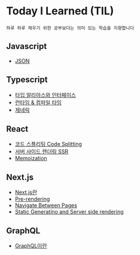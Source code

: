 # Today I Learned (TIL)
```
하루 하루 채우기 위한 공부보다는 의미 있는 학습을 지향합니다
```

## Javascript
- [JSON](https://github.com/shinwonse/TIL/blob/main/JavaScript/JSON.md)

## Typescript
- [타입 알리아스와 인터페이스](https://github.com/shinwonse/TIL/blob/main/TypeScript/%ED%83%80%EC%9E%85%20%EC%95%8C%EB%A6%AC%EC%95%84%EC%8A%A4%EC%99%80%20%EC%9D%B8%ED%84%B0%ED%8E%98%EC%9D%B4%EC%8A%A4.md)
- [런타임 & 컴파일 타임](https://github.com/shinwonse/TIL/blob/main/TypeScript/%EB%9F%B0%ED%83%80%EC%9E%84%20%26%20%EC%BB%B4%ED%8C%8C%EC%9D%BC%20%ED%83%80%EC%9E%84.md)
- [제네릭](https://github.com/shinwonse/TIL/blob/main/TypeScript/%EC%A0%9C%EB%84%A4%EB%A6%AD.md)

## React
- [코드 스플리팅 Code Splitting](https://github.com/shinwonse/TIL/blob/main/React/%EC%BD%94%EB%93%9C%20%EC%8A%A4%ED%94%8C%EB%A6%AC%ED%8C%85.md)
- [서버 사이드 렌더링 SSR](https://github.com/shinwonse/TIL/blob/main/React/%EC%84%9C%EB%B2%84%20%EC%82%AC%EC%9D%B4%EB%93%9C%20%EB%A0%8C%EB%8D%94%EB%A7%81.md)
- [Memoization](https://github.com/shinwonse/TIL/blob/9a846d65ddd1426b5687fa017fa6fb8e7ed30c06/React/Memoization.md)

## Next.js
- [Next.js란](https://github.com/shinwonse/TIL/blob/main/Next.js/Next.js%EB%9E%80.md)
- [Pre-rendering](https://github.com/shinwonse/TIL/blob/main/Next.js/Pre-rendering.md)
- [Navigate Between Pages](https://github.com/shinwonse/TIL/blob/main/Next.js/Navigate%20Between%20Pages.md)
- [Static Generatino and Server side rendering](https://github.com/shinwonse/TIL/blob/main/Next.js/Static%20Generation%20and%20Server%20side%20rendering.md)

## GraphQL
- [GraphQL이란](https://github.com/shinwonse/TIL/blob/main/GraphQL/GraphQL%EC%9D%B4%EB%9E%80.md)
